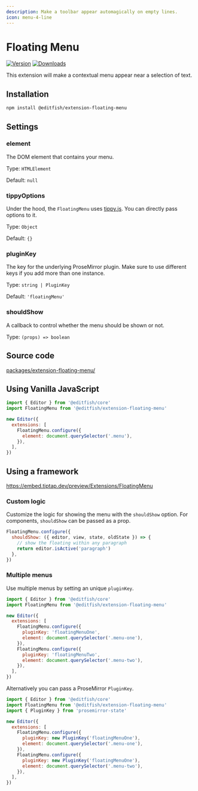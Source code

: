 ```yaml
---
description: Make a toolbar appear automagically on empty lines.
icon: menu-4-line
---
```


# Floating Menu
[![Version](https://img.shields.io/npm/v/@editfish/extension-floating-menu.svg?label=version)](https://www.npmjs.com/package/@editfish/extension-floating-menu)
[![Downloads](https://img.shields.io/npm/dm/@editfish/extension-floating-menu.svg)](https://npmcharts.com/compare/@editfish/extension-floating-menu?minimal=true)

This extension will make a contextual menu appear near a selection of text.

## Installation
```bash
npm install @editfish/extension-floating-menu
```

## Settings

### element
The DOM element that contains your menu.

Type: `HTMLElement`

Default: `null`

### tippyOptions
Under the hood, the `FloatingMenu` uses [tippy.js](https://atomiks.github.io/tippyjs/v6/all-props/). You can directly pass options to it.

Type: `Object`

Default: `{}`

### pluginKey
The key for the underlying ProseMirror plugin. Make sure to use different keys if you add more than one instance.

Type: `string | PluginKey`

Default: `'floatingMenu'`

### shouldShow
A callback to control whether the menu should be shown or not.

Type: `(props) => boolean`

## Source code
[packages/extension-floating-menu/](https://github.com/ueberdosis/tiptap/blob/main/packages/extension-floating-menu/)

## Using Vanilla JavaScript
```js
import { Editor } from '@editfish/core'
import FloatingMenu from '@editfish/extension-floating-menu'

new Editor({
  extensions: [
    FloatingMenu.configure({
      element: document.querySelector('.menu'),
    }),
  ],
})
```

## Using a framework
https://embed.tiptap.dev/preview/Extensions/FloatingMenu

### Custom logic
Customize the logic for showing the menu with the `shouldShow` option. For components, `shouldShow` can be passed as a prop.

```js
FloatingMenu.configure({
  shouldShow: ({ editor, view, state, oldState }) => {
    // show the floating within any paragraph
    return editor.isActive('paragraph')
  },
})
```

### Multiple menus
Use multiple menus by setting an unique `pluginKey`.

```js
import { Editor } from '@editfish/core'
import FloatingMenu from '@editfish/extension-floating-menu'

new Editor({
  extensions: [
    FloatingMenu.configure({
      pluginKey: 'floatingMenuOne',
      element: document.querySelector('.menu-one'),
    }),
    FloatingMenu.configure({
      pluginKey: 'floatingMenuTwo',
      element: document.querySelector('.menu-two'),
    }),
  ],
})
```

Alternatively you can pass a ProseMirror `PluginKey`.

```js
import { Editor } from '@editfish/core'
import FloatingMenu from '@editfish/extension-floating-menu'
import { PluginKey } from 'prosemirror-state'

new Editor({
  extensions: [
    FloatingMenu.configure({
      pluginKey: new PluginKey('floatingMenuOne'),
      element: document.querySelector('.menu-one'),
    }),
    FloatingMenu.configure({
      pluginKey: new PluginKey('floatingMenuOne'),
      element: document.querySelector('.menu-two'),
    }),
  ],
})
```

